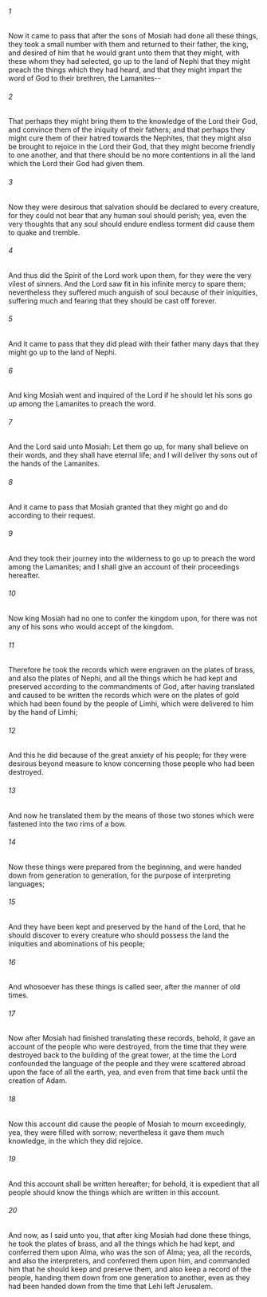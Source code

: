 ###### 1
Now it came to pass that after the sons of Mosiah had done all these things, they took a small number with them and returned to their father, the king, and desired of him that he would grant unto them that they might, with these whom they had selected, go up to the land of Nephi that they might preach the things which they had heard, and that they might impart the word of God to their brethren, the Lamanites--

###### 2
That perhaps they might bring them to the knowledge of the Lord their God, and convince them of the iniquity of their fathers; and that perhaps they might cure them of their hatred towards the Nephites, that they might also be brought to rejoice in the Lord their God, that they might become friendly to one another, and that there should be no more contentions in all the land which the Lord their God had given them.

###### 3
Now they were desirous that salvation should be declared to every creature, for they could not bear that any human soul should perish; yea, even the very thoughts that any soul should endure endless torment did cause them to quake and tremble.

###### 4
And thus did the Spirit of the Lord work upon them, for they were the very vilest of sinners. And the Lord saw fit in his infinite mercy to spare them; nevertheless they suffered much anguish of soul because of their iniquities, suffering much and fearing that they should be cast off forever.

###### 5
And it came to pass that they did plead with their father many days that they might go up to the land of Nephi.

###### 6
And king Mosiah went and inquired of the Lord if he should let his sons go up among the Lamanites to preach the word.

###### 7
And the Lord said unto Mosiah: Let them go up, for many shall believe on their words, and they shall have eternal life; and I will deliver thy sons out of the hands of the Lamanites.

###### 8
And it came to pass that Mosiah granted that they might go and do according to their request.

###### 9
And they took their journey into the wilderness to go up to preach the word among the Lamanites; and I shall give an account of their proceedings hereafter.

###### 10
Now king Mosiah had no one to confer the kingdom upon, for there was not any of his sons who would accept of the kingdom.

###### 11
Therefore he took the records which were engraven on the plates of brass, and also the plates of Nephi, and all the things which he had kept and preserved according to the commandments of God, after having translated and caused to be written the records which were on the plates of gold which had been found by the people of Limhi, which were delivered to him by the hand of Limhi;

###### 12
And this he did because of the great anxiety of his people; for they were desirous beyond measure to know concerning those people who had been destroyed.

###### 13
And now he translated them by the means of those two stones which were fastened into the two rims of a bow.

###### 14
Now these things were prepared from the beginning, and were handed down from generation to generation, for the purpose of interpreting languages;

###### 15
And they have been kept and preserved by the hand of the Lord, that he should discover to every creature who should possess the land the iniquities and abominations of his people;

###### 16
And whosoever has these things is called seer, after the manner of old times.

###### 17
Now after Mosiah had finished translating these records, behold, it gave an account of the people who were destroyed, from the time that they were destroyed back to the building of the great tower, at the time the Lord confounded the language of the people and they were scattered abroad upon the face of all the earth, yea, and even from that time back until the creation of Adam.

###### 18
Now this account did cause the people of Mosiah to mourn exceedingly, yea, they were filled with sorrow; nevertheless it gave them much knowledge, in the which they did rejoice.

###### 19
And this account shall be written hereafter; for behold, it is expedient that all people should know the things which are written in this account.

###### 20
And now, as I said unto you, that after king Mosiah had done these things, he took the plates of brass, and all the things which he had kept, and conferred them upon Alma, who was the son of Alma; yea, all the records, and also the interpreters, and conferred them upon him, and commanded him that he should keep and preserve them, and also keep a record of the people, handing them down from one generation to another, even as they had been handed down from the time that Lehi left Jerusalem.

